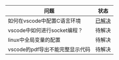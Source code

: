 |问题|状态|
|-|-|
|如何在vscode中配置C语言环境|[已解决](https://github.com/toit-ux/NJUEE-/blob/master/%E4%B8%80%E4%BA%9B%E5%BE%85%E8%A7%A3%E5%86%B3%E7%9A%84%E9%97%AE%E9%A2%98/vscode_c.md)|
|vscode中如何进行socket编程？|待解决|
|linux中全局变量的配置|待解决|
|vscode的pdf导出不能完整显示代码|待解决|
